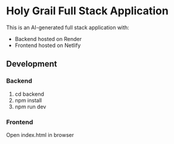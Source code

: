 # Holy Grail Full Stack Application

This is an AI-generated full stack application with:
- Backend hosted on Render
- Frontend hosted on Netlify

## Development

### Backend
1. cd backend
2. npm install
3. npm run dev

### Frontend
Open index.html in browser
